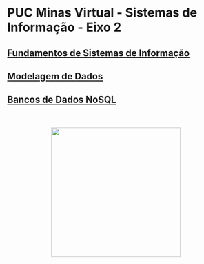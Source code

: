 # PUC Minas Virtual - Sistemas de Informação - Eixo 2

## [Fundamentos de Sistemas de Informação](./fundamentosSI.md)
## [Modelagem de Dados](./modelagemDados.md)
## [Bancos de Dados NoSQL](./nosql.md)

<div align="center">
  <br><br>
  <img src="https://revista.pucminas.br/wp-content/uploads/2021/09/Logo-PUC-Minas-Sobre.png" height="300px">
</div>